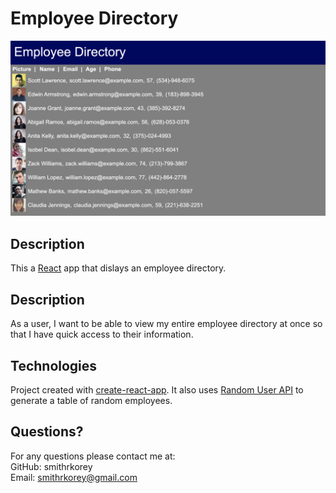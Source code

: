 # Employee Directory
![Employee Directory Screenshot](employee-directory.png)

## Description
This a [React](https://reactjs.org/) app that dislays an employee directory.     

## Description
As a user, I want to be able to view my entire employee directory at once so that I have quick access to their information.

## Technologies
Project created with [create-react-app](https://reactjs.org/docs/create-a-new-react-app.html#create-react-app). It also uses [Random User API](https://randomuser.me/) to generate a table of random employees.

 ## Questions?
For any questions please contact me at:<br/>
GitHub: smithrkorey<br/>
Email: smithrkorey@gmail.com